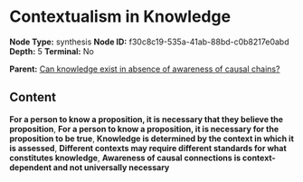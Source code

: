 # Contextualism in Knowledge

**Node Type:** synthesis
**Node ID:** f30c8c19-535a-41ab-88bd-c0b8217e0abd
**Depth:** 5
**Terminal:** No

**Parent:** [Can knowledge exist in absence of awareness of causal chains?](can-knowledge-exist-in-absence-of-awareness-of-causal-chains-antithesis-6f56026b-0816-492f-9a79-0beb34d33f3a.md)

## Content

**For a person to know a proposition, it is necessary that they believe the proposition**, **For a person to know a proposition, it is necessary for the proposition to be true**, **Knowledge is determined by the context in which it is assessed**, **Different contexts may require different standards for what constitutes knowledge**, **Awareness of causal connections is context-dependent and not universally necessary**
